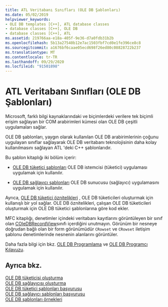 ```yaml
---
title: ATL Veritabanı Sınıfları (OLE DB Şablonları)
ms.date: 05/02/2019
helpviewer_keywords:
- OLE DB templates [C++], ATL database classes
- database classes [C++], OLE DB
- database classes [C++], ATL
ms.assetid: 219766aa-e18a-405f-9e36-d7a0fdb31b2b
ms.openlocfilehash: 5b13a27540b12e7ac1503fbf7cd0e1fe396ce8c8
ms.sourcegitcommit: a1676bf6caae05ecd698f26ed80c08828722b237
ms.translationtype: MT
ms.contentlocale: tr-TR
ms.lasthandoff: 09/29/2020
ms.locfileid: "91501898"
---
```

# <a name="atl-database-classes-ole-db-templates"></a>ATL Veritabanı Sınıfları (OLE DB Şablonları)

Microsoft, farklı bilgi kaynaklarındaki ve biçimlerdeki verilere tek biçimli erişim sağlayan bir COM arabirimleri kümesi olan OLE DB çeşitli uygulamaları sağlar.

OLE DB şablonları, yaygın olarak kullanılan OLE DB arabirimlerinin çoğunu uygulayan sınıflar sağlayarak OLE DB veritabanı teknolojisinin daha kolay kullanılmasını sağlayan ATL 'deki C++ şablonlarıdır.

Bu şablon kitaplığı iki bölüm içerir:

- [OLE DB tüketici şablonları](../data/oledb/ole-db-consumer-templates-cpp.md) OLE DB istemcisi (tüketici) uygulaması uygulamak için kullanılır.

- [OLE DB sağlayıcı şablonları](../data/oledb/ole-db-provider-templates-cpp.md) OLE DB sunucusu (sağlayıcı) uygulamasını uygulamak için kullanılır.

Ayrıca, [OLE DB tüketici öznitelikleri](../windows/attributes/ole-db-consumer-attributes.md) , OLE DB tüketicileri oluşturmak için kullanışlı bir yol sağlar. OLE DB öznitelikleri, çalışan OLE DB tüketicileri oluşturmak için OLE DB tüketici şablonlarına göre kod ekler.

MFC kitaplığı, denetimler içindeki veritabanı kayıtlarını görüntüleyen bir sınıf olan [COleDBRecordView](../mfc/reference/coledbrecordview-class.md)sınıfı içerdiğini unutmayın. Görünüm bir nesneye doğrudan bağlı olan bir form görünümüdür `CRowset` ve `CRowset` iletişim şablonu denetimlerinde nesnenin alanlarını görüntüler.

Daha fazla bilgi için bkz. [OLE DB Programlama](../data/oledb/ole-db-programming.md) ve [OLE DB Programcı Kılavuzu](/sql/connect/oledb/ole-db/oledb-driver-for-sql-server-programming).

## <a name="see-also"></a>Ayrıca bkz.

[OLE DB tüketicisi oluşturma](../data/oledb/creating-an-ole-db-consumer.md)<br/>
[OLE DB sağlayıcısı oluşturma](../data/oledb/creating-an-ole-db-provider.md)<br/>
[OLE DB tüketici şablonları başvurusu](../data/oledb/ole-db-consumer-templates-reference.md)<br/>
[OLE DB sağlayıcı şablonları başvurusu](../data/oledb/ole-db-provider-templates-reference.md)<br/>
[OLE DB şablonları örnekleri](https://github.com/Microsoft/VCSamples/tree/master/VC2010Samples/ATL/OLEDB)

